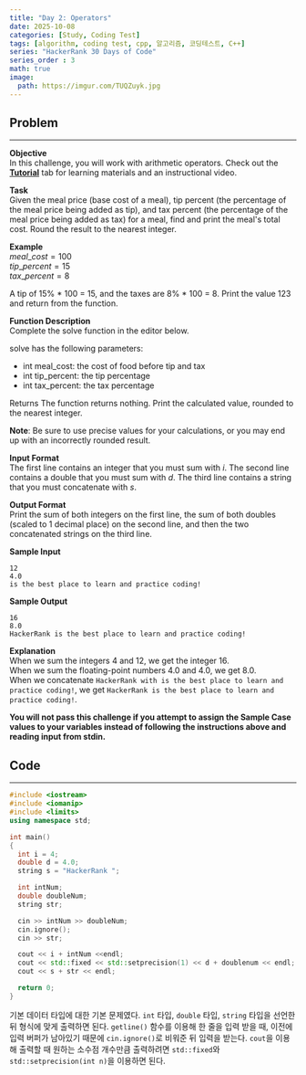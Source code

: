 ```yaml
---
title: "Day 2: Operators"
date: 2025-10-08
categories: [Study, Coding Test]
tags: [algorithm, coding test, cpp, 알고리즘, 코딩테스트, C++]
series: "HackerRank 30 Days of Code"
series_order : 3
math: true
image:
  path: https://imgur.com/TUQZuyk.jpg
---
```


## Problem

---

**Objective**  
In this challenge, you will work with arithmetic operators. Check out the [**Tutorial**](https://www.hackerrank.com/challenges/30-operators/tutorial) tab for learning materials and an instructional video.

**Task**  
Given the meal price (base cost of a meal), tip percent (the percentage of the meal price being added as tip), and tax percent (the percentage of the meal price being added as tax) for a meal, find and print the meal's total cost. Round the result to the nearest integer.

**Example**  
$meal\_cost = 100$  
$tip\_percent = 15$  
$tax\_percent = 8$  

A tip of 15% * 100 = 15, and the taxes are 8% * 100 = 8. Print the value $123$ and return from the function.  

**Function Description**  
Complete the solve function in the editor below.  

solve has the following parameters:

- int meal_cost: the cost of food before tip and tax
- int tip_percent: the tip percentage
- int tax_percent: the tax percentage

Returns The function returns nothing. Print the calculated value, rounded to the nearest integer.  

**Note**: Be sure to use precise values for your calculations, or you may end up with an incorrectly rounded result.

**Input Format**  
The first line contains an integer that you must sum with $i$.
The second line contains a double that you must sum with $d$.
The third line contains a string that you must concatenate with $s$.

**Output Format**  
Print the sum of both integers on the first line, the sum of both doubles (scaled to $1$ decimal place) on the second line, and then the two concatenated strings on the third line.

**Sample Input**  
```text
12
4.0
is the best place to learn and practice coding!
```

**Sample Output**  
```text
16
8.0
HackerRank is the best place to learn and practice coding!
```

**Explanation**  
When we sum the integers $4$ and $12$, we get the integer $16$.  
When we sum the floating-point numbers $4.0$ and $4.0$, we get $8.0$.  
When we concatenate `HackerRank with is the best place to learn and practice coding!`, we get `HackerRank is the best place to learn and practice coding!`.  

**You will not pass this challenge if you attempt to assign the Sample Case values to your variables instead of following the instructions above and reading input from stdin.**

## Code

---

```cpp
#include <iostream>
#include <iomanip>
#include <limits>
using namespace std;

int main() 
{
  int i = 4;
  double d = 4.0;
  string s = "HackerRank ";

  int intNum;
  double doubleNum;
  string str;

  cin >> intNum >> doubleNum;
  cin.ignore();
  cin >> str;

  cout << i + intNum <<endl;
  cout << std::fixed << std::setprecision(1) << d + doublenum << endl;
  cout << s + str << endl;

  return 0;
}
```

기본 데이터 타입에 대한 기본 문제였다. `int` 타입, `double` 타입, `string` 타입을 선언한 뒤 형식에 맞게 출력하면 된다. `getline()` 함수를 이용해 한 줄을 입력 받을 때, 이전에 입력 버퍼가 남아있기 때문에 `cin.ignore()`로 비워준 뒤 입력을 받는다. `cout`을 이용해 출력할 때 원하는 소수점 개수만큼 출력하려면 `std::fixed`와 `std::setprecision(int n)`을 이용하면 된다.
